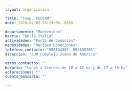 ```yaml
---
layout: organizacion

title: "Coop. FUCVAM"
date: 2020-04-05 20:23:06 -0300

departamento: "Montevideo"
barrio: "Bella Italia"
actividades: "Punto de Donación"
necesidades: "Reciben Donaciones"
telefono_contacto: "098124387  098638765"
direccion: "SUM Complejo Juana de América"

otros_contactos: ""
horario: "Lunes a Viernes de 10 a 12 hs y de 17 a 19 hs"
aclaraciones: ""
cuenta_bancaria: ""

---
```

